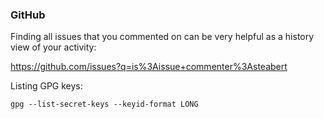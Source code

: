 ### GitHub

Finding all issues that you commented on can be very helpful
as a history view of your activity:

https://github.com/issues?q=is%3Aissue+commenter%3Asteabert

Listing GPG keys:

```shell
gpg --list-secret-keys --keyid-format LONG
```
